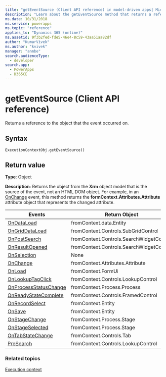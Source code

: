 ```yaml
---
title: "getEventSource (Client API reference) in model-driven apps| MicrosoftDocs"
description: "Learn about the getEventSource method that returns a reference to the object that the event occurred on." 
ms.date: 10/31/2018
ms.service: powerapps
ms.topic: "reference"
applies_to: "Dynamics 365 (online)"
ms.assetid: 9f3b2fed-fde5-46e4-8c59-43aa51aa82df
author: "KumarVivek"
ms.author: "kvivek"
manager: "annbe"
search.audienceType: 
  - developer
search.app: 
  - PowerApps
  - D365CE
---
```

# getEventSource (Client API reference)



Returns a reference to the object that the event occurred on.

## Syntax

`ExecutionContextObj.getEventSource()`

## Return value

**Type**: Object

**Description**: Returns the object from the **Xrm** object model that is the source of the event, not an HTML DOM object. For example, in an [OnChange](../events/attribute-onchange.md) event, this method returns the **formContext.Attributes.Attribute** attribute object that represents the changed attribute.

|Events|Return Object|
|-------|------------|
|[OnDataLoad](../events/form-data-onload.md)|fromContext.data.Entity|
|[OnGridDataLoad](../events/subgrid-onload.md)	|fromContext.Controls.SubGridControl|
|[OnPostSearch](../events/postsearch.md)	|fromContext.Controls.SearchWidgetControl|
|[OnResultOpened](../events/onresultopened.md)	|fromContext.Controls.SearchWidgetControl|
|[OnSelection](../events/onselection.md)|None|
|[OnChange](../events/attribute-onchange.md)|fromContext.Attributes.Attribute|
|[OnLoad](../events/form-onload.md)	|fromContext.FormUi|
|[OnLookupTagClick](../events/onlookuptagclick.md)	|fromContext.Controls.LookupControl|
|[OnProcessStatusChange](../events/onprocessstatuschange.md)|fromContext.Process.Process|
|[OnReadyStateComplete](../events/onreadystatecomplete.md)	|fromContext.Controls.FramedControl|
|[OnRecordSelect](../events/grid-onrecordselect.md)	|fromContext.Entity|
|[OnSave](../events/form-onsave.md)	|fromContext.Entity|
|[OnStageChange](../events/onstagechange.md)|	fromContext.Process.Stage|
|[OnStageSelected](../events/onstageselected.md)|	fromContext.Process.Stage|
|[OnTabStateChange](../events/tabstatechange.md)|fromContext.Controls.Tab|
|[PreSearch](../events/presearch.md)|	fromContext.Controls.LookupControl|


### Related topics
[Execution context](../execution-context.md)





